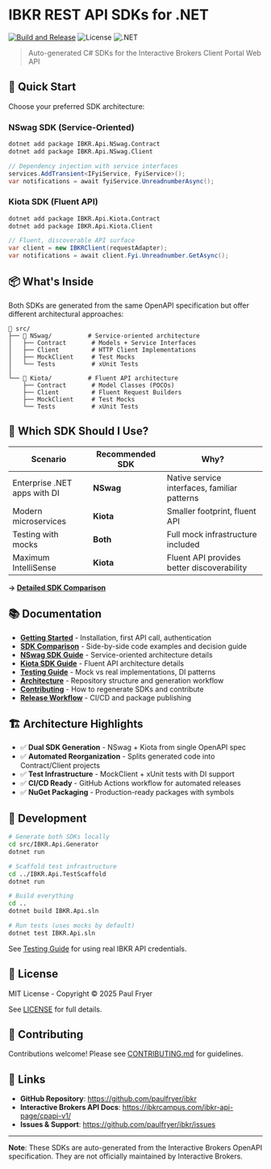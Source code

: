 # IBKR REST API SDKs for .NET

[![Build and Release](https://github.com/paulfryer/ibkr/actions/workflows/release.yml/badge.svg)](https://github.com/paulfryer/ibkr/actions/workflows/release.yml)
![License](https://img.shields.io/badge/license-MIT-green)
![.NET](https://img.shields.io/badge/.NET-8.0-purple)

> Auto-generated C# SDKs for the Interactive Brokers Client Portal Web API

## 🚀 Quick Start

Choose your preferred SDK architecture:

### NSwag SDK (Service-Oriented)
```bash
dotnet add package IBKR.Api.NSwag.Contract
dotnet add package IBKR.Api.NSwag.Client
```

```csharp
// Dependency injection with service interfaces
services.AddTransient<IFyiService, FyiService>();
var notifications = await fyiService.UnreadnumberAsync();
```

### Kiota SDK (Fluent API)
```bash
dotnet add package IBKR.Api.Kiota.Contract
dotnet add package IBKR.Api.Kiota.Client
```

```csharp
// Fluent, discoverable API surface
var client = new IBKRClient(requestAdapter);
var notifications = await client.Fyi.Unreadnumber.GetAsync();
```

## 📦 What's Inside

Both SDKs are generated from the same OpenAPI specification but offer different architectural approaches:

```
📁 src/
├── 🔷 NSwag/          # Service-oriented architecture
│   ├── Contract       # Models + Service Interfaces
│   ├── Client         # HTTP Client Implementations
│   ├── MockClient     # Test Mocks
│   └── Tests          # xUnit Tests
│
└── 🔶 Kiota/          # Fluent API architecture
    ├── Contract       # Model Classes (POCOs)
    ├── Client         # Fluent Request Builders
    ├── MockClient     # Test Mocks
    └── Tests          # xUnit Tests
```

## 🎯 Which SDK Should I Use?

| Scenario | Recommended SDK | Why? |
|----------|----------------|------|
| Enterprise .NET apps with DI | **NSwag** | Native service interfaces, familiar patterns |
| Modern microservices | **Kiota** | Smaller footprint, fluent API |
| Testing with mocks | **Both** | Full mock infrastructure included |
| Maximum IntelliSense | **Kiota** | Fluent API provides better discoverability |

**→ [Detailed SDK Comparison](docs/SDK-COMPARISON.md)**

## 📚 Documentation

- **[Getting Started](docs/GETTING-STARTED.md)** - Installation, first API call, authentication
- **[SDK Comparison](docs/SDK-COMPARISON.md)** - Side-by-side code examples and decision guide
- **[NSwag SDK Guide](docs/NSWAG-SDK.md)** - Service-oriented architecture details
- **[Kiota SDK Guide](docs/KIOTA-SDK.md)** - Fluent API architecture details
- **[Testing Guide](docs/TESTING.md)** - Mock vs real implementations, DI patterns
- **[Architecture](docs/ARCHITECTURE.md)** - Repository structure and generation workflow
- **[Contributing](docs/CONTRIBUTING.md)** - How to regenerate SDKs and contribute
- **[Release Workflow](docs/RELEASE-WORKFLOW.md)** - CI/CD and package publishing

## 🏗️ Architecture Highlights

- ✅ **Dual SDK Generation** - NSwag + Kiota from single OpenAPI spec
- ✅ **Automated Reorganization** - Splits generated code into Contract/Client projects
- ✅ **Test Infrastructure** - MockClient + xUnit tests with DI support
- ✅ **CI/CD Ready** - GitHub Actions workflow for automated releases
- ✅ **NuGet Packaging** - Production-ready packages with symbols

## 🔧 Development

```bash
# Generate both SDKs locally
cd src/IBKR.Api.Generator
dotnet run

# Scaffold test infrastructure
cd ../IBKR.Api.TestScaffold
dotnet run

# Build everything
cd ..
dotnet build IBKR.Api.sln

# Run tests (uses mocks by default)
dotnet test IBKR.Api.sln
```

See [Testing Guide](docs/TESTING.md) for using real IBKR API credentials.

## 📝 License

MIT License - Copyright © 2025 Paul Fryer

See [LICENSE](LICENSE) for full details.

## 🤝 Contributing

Contributions welcome! Please see [CONTRIBUTING.md](docs/CONTRIBUTING.md) for guidelines.

## 🔗 Links

- **GitHub Repository**: https://github.com/paulfryer/ibkr
- **Interactive Brokers API Docs**: https://ibkrcampus.com/ibkr-api-page/cpapi-v1/
- **Issues & Support**: https://github.com/paulfryer/ibkr/issues

---

**Note**: These SDKs are auto-generated from the Interactive Brokers OpenAPI specification. They are not officially maintained by Interactive Brokers.
